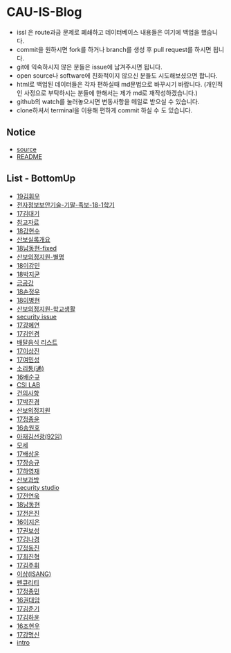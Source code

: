 # CAU-IS-Blog
- issl 은 route과금 문제로 폐쇄하고 데이터베이스 내용들은 여기에 백업을 했습니다.
- commit을 원하시면 fork를 하거나 branch를 생성 후 pull request를 하시면 됩니다.
- git에 익숙하시지 않은 분들은 issue에 남겨주시면 됩니다.
- open source나 software에 친화적이지 않으신 분들도 시도해보셨으면 합니다.
- html로 백업된 데이터들은 각자 편하실때 md문법으로 바꾸시기 바랍니다. (개인적인 사정으로 부탁하시는 분들에 한해서는 제가 md로 재작성하겠습니다.)
- github의 watch를 눌러놓으시면 변동사항을 메일로 받으실 수 있습니다.
- clone하셔서 terminal을 이용해 편하게 commit 하실 수 도 있습니다.

## Notice
- [source](https://github.com/CAU-Dawn/CAU-IS-Blog)
- [README](https://cau-dwan.github.io/CAU-IS-Blog/README.md)
## List - BottomUp
- [19김휘우](https://cau-dwan.github.io/CAU-IS-Blog/19김휘우.md)
- [전자정보보안기술-기말-족보-18-1학기](https://cau-dwan.github.io/CAU-IS-Blog/전자정보보안기술-기말-족보-18-1학기.md)
- [17김대기](https://cau-dwan.github.io/CAU-IS-Blog/17김대기.md)
- [참고자료](https://cau-dwan.github.io/CAU-IS-Blog/참고자료.md)
- [18강현수](https://cau-dwan.github.io/CAU-IS-Blog/18강현수.md)
- [산보실록개요](https://cau-dwan.github.io/CAU-IS-Blog/산보실록개요.md)
- [18남동현-fixed](https://cau-dwan.github.io/CAU-IS-Blog/18남동현-fixed.md)
- [산보의정지원-별명](https://cau-dwan.github.io/CAU-IS-Blog/산보의정지원-별명.md)
- [18이강민](https://cau-dwan.github.io/CAU-IS-Blog/18이강민.md)
- [18박지균](https://cau-dwan.github.io/CAU-IS-Blog/18박지균.md)
- [금공강](https://cau-dwan.github.io/CAU-IS-Blog/금공강.md)
- [18손정우](https://cau-dwan.github.io/CAU-IS-Blog/18손정우.md)
- [18이병현](https://cau-dwan.github.io/CAU-IS-Blog/18이병현.md)
- [산보의정지원-학교생활](https://cau-dwan.github.io/CAU-IS-Blog/산보의정지원-학교생활.md)
- [security issue](https://cau-dwan.github.io/CAU-IS-Blog/security-issue.md)
- [17강혜연](https://cau-dwan.github.io/CAU-IS-Blog/17강혜연.md)
- [17김인겸](https://cau-dwan.github.io/CAU-IS-Blog/17김인겸.md)
- [배달음식 리스트](https://cau-dwan.github.io/CAU-IS-Blog/배달음식리스트.md)
- [17이상진](https://cau-dwan.github.io/CAU-IS-Blog/17이상진.md)
- [17여민성](https://cau-dwan.github.io/CAU-IS-Blog/17여민성.md)
- [소리통(通)](https://cau-dwan.github.io/CAU-IS-Blog/소리통.md)
- [16배순규](https://cau-dwan.github.io/CAU-IS-Blog/16배순규.md)
- [CSI LAB](https://cau-dwan.github.io/CAU-IS-Blog/CSI-Lab.md)
- [건의사항](https://cau-dwan.github.io/CAU-IS-Blog/건의사항.md)
- [17박진경](https://cau-dwan.github.io/CAU-IS-Blog/17박진경.md)
- [산보의정지원](https://cau-dwan.github.io/CAU-IS-Blog/산보의정지원.md)
- [17정종윤](https://cau-dwan.github.io/CAU-IS-Blog/17정종윤.md)
- [16송원호](https://cau-dwan.github.io/CAU-IS-Blog/16송원호.md)
- [아재김선광(92임)](https://cau-dwan.github.io/CAU-IS-Blog/아재김선광.md)
- [모세](https://cau-dwan.github.io/CAU-IS-Blog/모세.md)
- [17배상윤](https://cau-dwan.github.io/CAU-IS-Blog/17배상윤.md)
- [17장승규](https://cau-dwan.github.io/CAU-IS-Blog/17장승규.md)
- [17하영재](https://cau-dwan.github.io/CAU-IS-Blog/17하영재.md)
- [산보과방](https://cau-dwan.github.io/CAU-IS-Blog/산보과방.md)
- [security studio](https://cau-dwan.github.io/CAU-IS-Blog/security-studio,md)
- [17전연욱](https://cau-dwan.github.io/CAU-IS-Blog/17전연욱.md)
- [18남동현](https://cau-dwan.github.io/CAU-IS-Blog/18남동현.md)
- [17전은진](https://cau-dwan.github.io/CAU-IS-Blog/17전은진.md)
- [16이지은](https://cau-dwan.github.io/CAU-IS-Blog/16이지은.md)
- [17권보성](https://cau-dwan.github.io/CAU-IS-Blog/17권보성.md)
- [17김나경](https://cau-dwan.github.io/CAU-IS-Blog/17김나경.md)
- [17정동진](https://cau-dwan.github.io/CAU-IS-Blog/17정동진.md)
- [17최진혁](https://cau-dwan.github.io/CAU-IS-Blog/17최진혁.md)
- [17김주휘](https://cau-dwan.github.io/CAU-IS-Blog/17김주휘.md)
- [이상(ISANG)](https://cau-dwan.github.io/CAU-IS-Blog/이상(ISANG).md)
- [펜큐리티](https://cau-dwan.github.io/CAU-IS-Blog/펜큐리티.md)
- [17정종민](https://cau-dwan.github.io/CAU-IS-Blog/17정종민.md)
- [16권대암](https://cau-dwan.github.io/CAU-IS-Blog/16권대암.md)
- [17김준기](https://cau-dwan.github.io/CAU-IS-Blog/17김준기.md)
- [17김하윤](https://cau-dwan.github.io/CAU-IS-Blog/17김하윤.md)
- [16조현우](https://cau-dwan.github.io/CAU-IS-Blog/16조현우.md)
- [17강명신](/docs/17강명신.html)
- [intro](https://cau-dwan.github.io/CAU-IS-Blog/intro.md)
